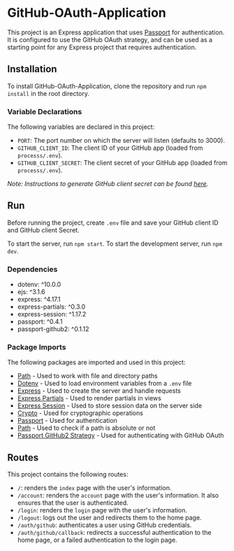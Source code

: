 
# GitHub-OAuth-Application

This project is an Express application that uses [Passport](http://www.passportjs.org/) for authentication. It is configured to use the GitHub OAuth strategy, and can be used as a starting point for any Express project that requires authentication. 

## Installation

To install GitHub-OAuth-Application, clone the repository and run `npm install` in the root directory. 

### Variable Declarations

The following variables are declared in this project: 

 - `PORT`: The port number on which the server will listen (defaults to 3000).  
 - `GITHUB_CLIENT_ID`: The client ID of your GitHub app (loaded from `processs/.env`).  
 - `GITHUB_CLIENT_SECRET`: The client secret of your GitHub app (loaded from `processs/.env`). 

_Note: Instructions to generate GitHub client secret can be found [here]('./Set-Client-Secret.md')._ 

## Run 

Before running the project, create `.env` file and save your GitHub client ID and GitHub client Secret. 
  
To start the server, run `npm start`. To start the development server, run `npm dev`. 

### Dependencies 
* dotenv: ^10.0.0 
* ejs: ^3.1.6 
* express: ^4.17.1 
* express-partials: ^0.3.0 
* express-session: ^1.17.2 
* passport: ^0.4.1 
* passport-github2: ^0.1.12


### Package Imports

The following packages are imported and used in this project: 
- [Path](https://nodejs.org/api/path.html) - Used to work with file and directory paths 
- [Dotenv](https://www.npmjs.com/package/dotenv) - Used to load environment variables from a `.env` file 
- [Express](https://expressjs.com/) - Used to create the server and handle requests 
- [Express Partials](https://www.npmjs.com/package/express-partials) - Used to render partials in views 
- [Express Session](https://www.npmjs.com/package/express-session) - Used to store session data on the server side 
- [Crypto](https://nodejs.org/api/crypto.html) - Used for cryptographic operations 
- [Passport](http://www.passportjs.org/) - Used for authentication  
- [Path](https://nodejs.org/api/path.html) - Used to check if a path is absolute or not  
- [Passport GitHub2 Strategy](https://www.npmjs.com/package/passport-github2) - Used for authenticating with GitHub OAuth  

 
 ## Routes
This project contains the following routes:

- `/`: renders the `index` page with the user's information.
- `/account`: renders the `account` page with the user's information. It also ensures that the user is authenticated. 
- `/login`: renders the `login` page with the user's information. 
- `/logout`: logs out the user and redirects them to the home page. 
- `/auth/github`: authenticates a user using GitHub credentials. 
- `/auth/github/callback`: redirects a successful authentication to the home page, or a failed authentication to the login page.
